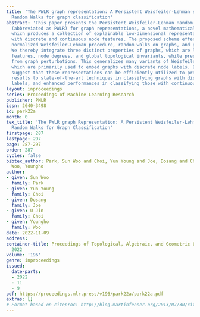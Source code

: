 ```yaml
---
title: 'The PWLR graph representation: A Persistent Weisfeiler-Lehman scheme with
  Random Walks for graph classification'
abstract: 'This paper presents the Persistent Weisfeiler-Lehman Random walk scheme
  (abbreviated as PWLR) for graph representations, a novel mathematical framework
  which produces a collection of explainable low-dimensional representations of graphs
  with discrete and continuous node features. The proposed scheme effectively incorporates
  normalized Weisfeiler-Lehman procedure, random walks on graphs, and persistent homology.
  We thereby integrate three distinct properties of graphs, which are local topological
  features, node degrees, and global topological invariants, while preserving stability
  from graph perturbations. This generalizes many variants of Weisfeiler-Lehman procedures,
  which are primarily used to embed graphs with discrete node labels. Empirical results
  suggest that these representations can be efficiently utilized to produce comparable
  results to state-of-the-art techniques in classifying graphs with discrete node
  labels, and enhanced performances in classifying those with continuous node features. '
layout: inproceedings
series: Proceedings of Machine Learning Research
publisher: PMLR
issn: 2640-3498
id: park22a
month: 0
tex_title: 'The PWLR graph Representation: A Persistent Weisfeiler-Lehman Scheme with
  Random Walks for Graph Classification'
firstpage: 287
lastpage: 297
page: 287-297
order: 287
cycles: false
bibtex_author: Park, Sun Woo and Choi, Yun Young and Joe, Dosang and Choi, U Jin and
  Woo, Youngho
author:
- given: Sun Woo
  family: Park
- given: Yun Young
  family: Choi
- given: Dosang
  family: Joe
- given: U Jin
  family: Choi
- given: Youngho
  family: Woo
date: 2022-11-09
address:
container-title: Proceedings of Topological, Algebraic, and Geometric Learning Workshops
  2022
volume: '196'
genre: inproceedings
issued:
  date-parts:
  - 2022
  - 11
  - 9
pdf: https://proceedings.mlr.press/v196/park22a/park22a.pdf
extras: []
# Format based on citeproc: http://blog.martinfenner.org/2013/07/30/citeproc-yaml-for-bibliographies/
---
```

